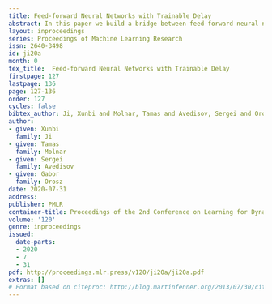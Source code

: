 ```yaml
---
title: Feed-forward Neural Networks with Trainable Delay
abstract: In this paper we build a bridge between feed-forward neural networks and delayed dynamical systems. As an initial demonstration, we capture the car-following behavior of a connected automated vehicle that includes time delay by using both simulation data and experimental data. We construct a delayed feed-forward neural network (DFNN) and introduce a training algorithm in order to learn the delay. We demonstrate that this algorithm works well on the proposed structures.
layout: inproceedings
series: Proceedings of Machine Learning Research
issn: 2640-3498
id: ji20a
month: 0
tex_title:  Feed-forward Neural Networks with Trainable Delay
firstpage: 127
lastpage: 136
page: 127-136
order: 127
cycles: false
bibtex_author: Ji, Xunbi and Molnar, Tamas and Avedisov, Sergei and Orosz, Gabor
author:
- given: Xunbi
  family: Ji
- given: Tamas
  family: Molnar
- given: Sergei
  family: Avedisov
- given: Gabor
  family: Orosz
date: 2020-07-31
address: 
publisher: PMLR
container-title: Proceedings of the 2nd Conference on Learning for Dynamics and Control
volume: '120'
genre: inproceedings
issued:
  date-parts:
  - 2020
  - 7
  - 31
pdf: http://proceedings.mlr.press/v120/ji20a/ji20a.pdf
extras: []
# Format based on citeproc: http://blog.martinfenner.org/2013/07/30/citeproc-yaml-for-bibliographies/
---
```

